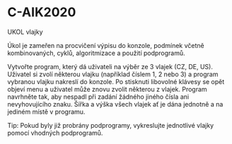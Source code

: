 # C-AIK2020
UKOL vlajky

Úkol je zameřen na procvičení výpisu do konzole, podmínek včetně kombinovaných, cyklů, algoritmizace a použití podprogramů.

Vytvořte program, který dá uživateli na výběr ze 3 vlajek (CZ, DE, US). Uživatel si zvolí některou vlajku (například číslem 1, 2 nebo 3) a program vybranou vlajku nakreslí do konzole. Po stisknuti libovolné klávesy se opět objeví menu a uživatel může znovu zvolit některou z vlajek. Program navrhněte tak, aby nespadl při zadání žádného jiného čísla ani nevyhovujícího znaku. Šířka a výška všech vlajek ať je dána jednotně a na jediném místě v programu.

Tip: Pokud byly již probrány podprogramy, vykreslujte jednotlivé vlajky pomocí vhodných podprogramů.


